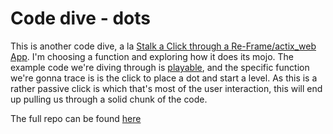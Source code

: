 # Code dive - dots

This is another code dive, a la [Stalk a Click through a Re-Frame/actix_web App](https://dev.to/deciduously/stalk-a-click-through-a-re-frameactixweb-app-55fb).  I'm choosing a function and exploring how it does its mojo.  The example code we're diving through is [playable](https://http://deciduously.com/dots), and the specific function we're gonna trace is is the click to place a dot and start a level.  As this is a rather passive click is which that's most of the user interaction, this will end up pulling us through a solid chunk of the code.

The full repo can be found [here](https://github.com/deciduously/dots)